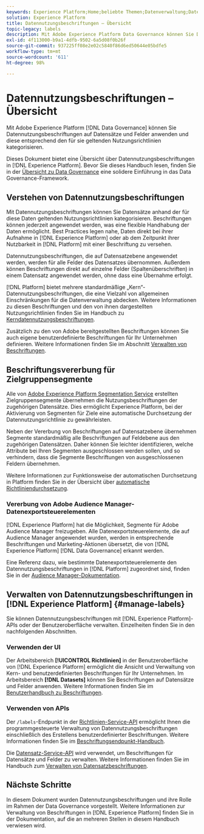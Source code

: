 ```yaml
---
keywords: Experience Platform;Home;beliebte Themen;Datenverwaltung;Datennutzungsbeschriftungs-API;Richtlinien-Service-API;Übersicht zu Datennutzungsbeschriftungen
solution: Experience Platform
title: Datennutzungsbeschriftungen – Übersicht
topic-legacy: labels
description: Mit Adobe Experience Platform Data Governance können Sie Datennutzungsbeschriftungen auf Datensätze und Felder anwenden und diese entsprechend den für sie geltenden Nutzungsrichtlinien kategorisieren. Dieses Dokument bietet einen Überblick über Datennutzungsbeschriftungen in Experience Platform.
exl-id: 4f113000-b9a1-4dfb-9502-6a5d08f0b26f
source-git-commit: 937225ff08e2e02c5840f86d6ed50644e05bdfe5
workflow-type: tm+mt
source-wordcount: '611'
ht-degree: 98%

---
```


# Datennutzungsbeschriftungen – Übersicht

Mit Adobe Experience Platform [!DNL Data Governance] können Sie Datennutzungsbeschriftungen auf Datensätze und Felder anwenden und diese entsprechend den für sie geltenden Nutzungsrichtlinien kategorisieren.

Dieses Dokument bietet eine Übersicht über Datennutzungsbeschriftungen in [!DNL Experience Platform]. Bevor Sie dieses Handbuch lesen, finden Sie in der [Übersicht zu Data Governance](../home.md) eine solidere Einführung in das Data Governance-Framework.

## Verstehen von Datennutzungsbeschriftungen

Mit Datennutzungsbeschriftungen können Sie Datensätze anhand der für diese Daten geltenden Nutzungsrichtlinien kategorisieren. Beschriftungen können jederzeit angewendet werden, was eine flexible Handhabung der Daten ermöglicht. Best Practices legen nahe, Daten direkt bei ihrer Aufnahme in [!DNL Experience Platform] oder ab dem Zeitpunkt ihrer Nutzbarkeit in [!DNL Platform] mit einer Beschriftung zu versehen.

Datennutzungsbeschriftungen, die auf Datensatzebene angewendet werden, werden für alle Felder des Datensatzes übernommen. Außerdem können Beschriftungen direkt auf einzelne Felder (Spaltenüberschriften) in einem Datensatz angewendet werden, ohne dass eine Übernahme erfolgt.

[!DNL Platform] bietet mehrere standardmäßige „Kern“-Datennutzungsbeschriftungen, die eine Vielzahl von allgemeinen Einschränkungen für die Datenverwaltung abdecken. Weitere Informationen zu diesen Beschriftungen und den von ihnen dargestellten Nutzungsrichtlinien finden Sie im Handbuch zu [Kerndatennutzungsbeschriftungen](reference.md).

Zusätzlich zu den von Adobe bereitgestellten Beschriftungen können Sie auch eigene benutzerdefinierte Beschriftungen für Ihr Unternehmen definieren. Weitere Informationen finden Sie im Abschnitt [Verwalten von Beschriftungen](#manage-labels).

## Beschriftungsvererbung für Zielgruppensegmente

Alle von [Adobe Experience Platform Segmentation Service](../../segmentation/home.md) erstellten Zielgruppensegmente übernehmen die Nutzungsbeschriftungen der zugehörigen Datensätze. Dies ermöglicht Experience Platform, bei der Aktivierung von Segmenten für Ziele eine automatische Durchsetzung der Datennutzungsrichtlinie zu gewährleisten.

Neben der Vererbung von Beschriftungen auf Datensatzebene übernehmen Segmente standardmäßig alle Beschriftungen auf Feldebene aus den zugehörigen Datensätzen. Daher können Sie leichter identifizieren, welche Attribute bei Ihren Segmenten ausgeschlossen werden sollen, und so verhindern, dass die Segmente Beschriftungen von ausgeschlossenen Feldern übernehmen.

Weitere Informationen zur Funktionsweise der automatischen Durchsetzung in Platform finden Sie in der Übersicht über [automatische Richtliniendurchsetzung](../enforcement/auto-enforcement.md).

### Vererbung von Adobe Audience Manager-Datenexportsteuerelementen

[!DNL Experience Platform] hat die Möglichkeit, Segmente für Adobe Audience Manager freizugeben. Alle Datenexportsteuerelemente, die auf Audience Manager angewendet wurden, werden in entsprechende Beschriftungen und Marketing-Aktionen übersetzt, die von [!DNL Experience Platform] [!DNL Data Governance] erkannt werden.

Eine Referenz dazu, wie bestimmte Datenexportsteuerelemente den Datennutzungsbeschriftungen in [!DNL Platform] zugeordnet sind, finden Sie in der [Audience Manager-Dokumentation](https://experienceleague.adobe.com/docs/audience-manager/user-guide/implementation-integration-guides/integration-experience-platform/aam-aep-audience-sharing.html?lang=de#aam-data-export-control-in-aep).

## Verwalten von Datennutzungsbeschriftungen in [!DNL Experience Platform] {#manage-labels}

Sie können Datennutzungsbeschriftungen mit [!DNL Experience Platform]-APIs oder der Benutzeroberfläche verwalten. Einzelheiten finden Sie in den nachfolgenden Abschnitten.

### Verwenden der UI

Der Arbeitsbereich **[!UICONTROL Richtlinien]** in der Benutzeroberfläche von [!DNL Experience Platform] ermöglicht die Ansicht und Verwaltung von Kern- und benutzerdefinierten Beschriftungen für Ihr Unternehmen. Im Arbeitsbereich **[!DNL Datasets]** können Sie Beschriftungen auf Datensätze und Felder anwenden. Weitere Informationen finden Sie im [Benutzerhandbuch zu Beschriftungen](user-guide.md).

### Verwenden von APIs

Der `/labels`-Endpunkt in der [Richtlinien-Service-API](https://www.adobe.io/experience-platform-apis/references/policy-service/) ermöglicht Ihnen die programmgesteuerte Verwaltung von Datennutzungsbeschriftungen einschließlich des Erstellens benutzerdefinierter Beschriftungen. Weitere Informationen finden Sie im [Beschriftungsendpunkt-Handbuch](../api/labels.md).

Die [Datensatz-Service-API](https://www.adobe.io/experience-platform-apis/references/dataset-service/) wird verwendet, um Beschriftungen für Datensätze und Felder zu verwalten. Weitere Informationen finden Sie im Handbuch zum [Verwalten von Datensatzbeschriftungen](./dataset-api.md).

## Nächste Schritte

In diesem Dokument wurden Datennutzungsbeschriftungen und ihre Rolle im Rahmen der Data Governance vorgestellt. Weitere Informationen zur Verwaltung von Beschriftungen in [!DNL Experience Platform] finden Sie in der Dokumentation, auf die an mehreren Stellen in diesem Handbuch verwiesen wird.
